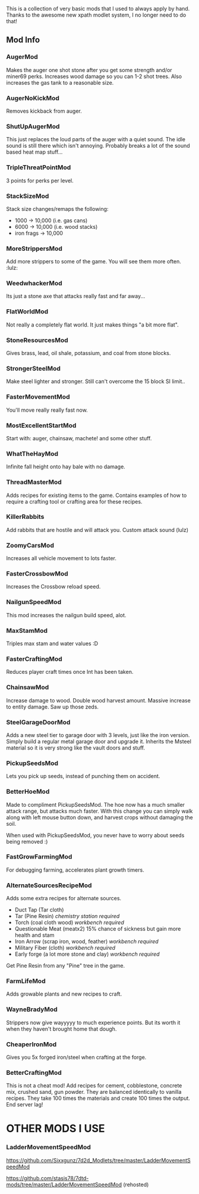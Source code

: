 This is a collection of very basic mods that I used to always apply by hand. Thanks to the awesome new xpath modlet system, I no longer need to do that!

## Mod Info

### AugerMod

Makes the auger one shot stone after you get some strength and/or miner69 perks. Increases wood damage so you can 1-2 shot trees. Also increases the gas tank to a reasonable size.

### AugerNoKickMod

Removes kickback from auger.

### ShutUpAugerMod

This just replaces the loud parts of the auger with a quiet sound. The idle sound is still there which isn't annoying. Probably breaks a lot of the sound based heat map stuff...

### TripleThreatPointMod

3 points for perks per level.

### StackSizeMod

Stack size changes/remaps the following:

- 1000 -> 10,000 (i.e. gas cans)
- 6000 -> 10,000 (i.e. wood stacks)
- iron frags -> 10,000

### MoreStrippersMod

Add more strippers to some of the game. You will see them more often. :lulz:

### WeedwhackerMod

Its just a stone axe that attacks really fast and far away...

### FlatWorldMod 

Not really a completely flat world. It just makes things "a bit more flat".

### StoneResourcesMod

Gives brass, lead, oil shale, potassium, and coal from stone blocks.

### StrongerSteelMod

Make steel lighter and stronger. Still can't overcome the 15 block SI limit..

### FasterMovementMod

You'll move really really fast now.

### MostExcellentStartMod

Start with: auger, chainsaw, machete! and some other stuff.

### WhatTheHayMod

Infinite fall height onto hay bale with no damage.

### ThreadMasterMod

Adds recipes for existing items to the game. Contains examples of how to require a crafting tool or crafting area for these recipes.

### KillerRabbits

Add rabbits that are hostile and will attack you. Custom attack sound (lulz)

### ZoomyCarsMod

Increases all vehicle movement to lots faster.

### FasterCrossbowMod

Increases the Crossbow reload speed.

### NailgunSpeedMod

This mod increases the nailgun build speed, alot.

### MaxStamMod

Triples max stam and water values :D

### FasterCraftingMod

Reduces player craft times once Int has been taken.

### ChainsawMod

Increase damage to wood. Double wood harvest amount. Massive increase to entity damage. Saw up those zeds.

### SteelGarageDoorMod

Adds a new steel tier to garage door with 3 levels, just like the iron version. Simply build a regular metal garage door and upgrade it. Inherits the Msteel material so it is very strong like the vault doors and stuff.

### PickupSeedsMod

Lets you pick up seeds, instead of punching them on accident. 

### BetterHoeMod 

Made to compliment PickupSeedsMod. The hoe now has a much smaller attack range, but attacks much faster. With this change you can simply walk along with left mouse button down, and harvest crops without damaging the soil.

When used with PickupSeedsMod, you never have to worry about seeds being removed :)

### FastGrowFarmingMod

For debugging farming, accelerates plant growth timers.

### AlternateSourcesRecipeMod

Adds some extra recipes for alternate sources.

- Duct Tap (Tar cloth)
- Tar (Pine Resin) *chemistry station required*
- Torch (coal cloth wood) *workbench required*
- Questionable Meat (meatx2) 15% chance of sickness but gain more health and stam
- Iron Arrow (scrap iron, wood, feather) *workbench required*
- Military Fiber (cloth) *workbench required*
- Early forge (a lot more stone and clay) *workbench required*

Get Pine Resin from any "Pine" tree in the game.

### FarmLifeMod

Adds growable plants and new recipes to craft.

### WayneBradyMod

Strippers now give wayyyyy to much experience points. But its worth it when they haven't brought home that dough.

### CheaperIronMod

Gives you 5x forged iron/steel when crafting at the forge. 

### BetterCraftingMod

This is not a cheat mod! Add recipes for cement, cobblestone, concrete mix, crushed sand, gun powder. They are balanced identically to vanilla recipes. They take 100 times the materials and create 100 times the output. End server lag!

# OTHER MODS I USE

### LadderMovementSpeedMod

https://github.com/Sixxgunz/7d2d_Modlets/tree/master/LadderMovementSpeedMod

https://github.com/stasis78/7dtd-mods/tree/master/LadderMovementSpeedMod (rehosted)
